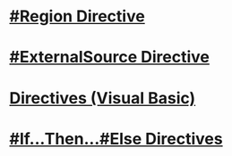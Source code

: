# [#Region Directive](region-directive.md)
# [#ExternalSource Directive](externalsource-directive.md)
# [Directives (Visual Basic)](directives.md)
# [#If...Then...#Else Directives](if-then-else-directives.md)
